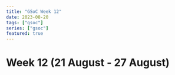 ```yaml
---
title: "GSoC Week 12"
date: 2023-08-20
tags: ["gsoc"]
series: ["gsoc"]
featured: true
---
```



# Week 12 (21 August - 27 August)


